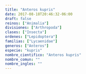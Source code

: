 ```yaml
---
title: "Anteros kupris"
date: 2017-08-18T20:46:32-06:00
draft: false
reinos: ["Animalia"]
divisiones: ["Arthropoda"]
clases: ["Insecta"]
ordenes: ["Lepidoptera"]
familias: ["Lycaenidae"]
generos: ["Anteros"]
especie: "kupris"
nombre_cientifico: "Anteros kupris"
nombre_comun: ""
nombre_ingles: ""
---
```

